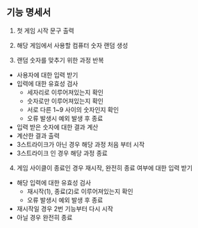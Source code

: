 ## 기능 명세서

1. 첫 게임 시작 문구 출력

2. 해당 게임에서 사용할 컴퓨터 숫자 랜덤 생성

3. 랜덤 숫자를 맞추기 위한 과정 반복

- 사용자에 대한 입력 받기
- 입력에 대한 유효성 검사
  - 세자리로 이루어져있는지 확인
  - 숫자로만 이루어져있는지 확인
  - 서로 다른 1~9 사이의 숫자인지 확인
  - 오류 발생시 예외 발생 후 종료
- 입력 받은 숫자에 대한 결과 계산
- 계산한 결과 출력
- 3스트라이크가 아닌 경우 해당 과정 처음 부터 시작
- 3스트라이크 인 경우 해당 과정 종료

4. 게임 사이클이 종료인 경우 재시작, 완전히 종료 여부에 대한 입력 받기

- 해당 입력에 대한 유효성 검사
  - 재시작(1), 종료(2)로 이루어져있는지 확인
  - 오류 발생시 예외 발생 후 종료
- 재시작일 경우 2번 기능부터 다시 시작
- 아닐 경우 완전히 종료

